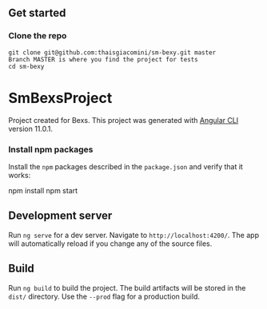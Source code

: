 ## Get started

### Clone the repo

```shell
git clone git@github.com:thaisgiacomini/sm-bexy.git master
Branch MASTER is where you find the project for tests
cd sm-bexy
```

# SmBexsProject

Project created for Bexs. This project was generated with [Angular CLI](https://github.com/angular/angular-cli) version 11.0.1.

### Install npm packages

Install the `npm` packages described in the `package.json` and verify that it works:


npm install
npm start


## Development server

Run `ng serve` for a dev server. Navigate to `http://localhost:4200/`. The app will automatically reload if you change any of the source files.


## Build

Run `ng build` to build the project. The build artifacts will be stored in the `dist/` directory. Use the `--prod` flag for a production build.

